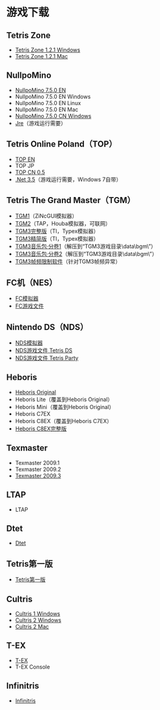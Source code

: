 # 游戏下载

## Tetris Zone

* [Tetris Zone 1.2.1 Windows](http://zone.tetris.com/download/win/current)
* [Tetris Zone 1.2.1 Mac](http://zone.tetris.com/download/mac/current)

## NullpoMino

* [NullpoMino 7.5.0 EN](http://1000eb.com/2s6u)
* NullpoMino 7.5.0 EN Windows
* NullpoMino 7.5.0 EN Linux
* NullpoMino 7.5.0 EN Mac
* [NullpoMino 7.5.0 CN Windows](http://1000eb.com/9seg)
* [Jre](http://1000eb.com/2s34)（游戏运行需要）

## Tetris Online Poland（TOP）

* [TOP EN](http://1000eb.com/au2i)
* TOP JP
* [TOP CN 0.5](http://1000eb.com/9ayq)
* [.Net 3.5](http://1000eb.com/3trn)（游戏运行需要，Windows 7自带）

## Tetris The Grand Master（TGM）

* [TGM1](http://1000eb.com/2r6o)（ZiNcGUI模拟器）
* [TGM2](http://1000eb.com/2r6t)（TAP，Houba模拟器，可联网）
* [TGM3完整版](http://1000eb.com/gntn)（TI，Typex模拟器）
* [TGM3精简版](http://1000eb.com/2r6x)（TI，Typex模拟器）
* [TGM3音乐包·分卷1](http://1000eb.com/2s4v)（解压到“TGM3游戏目录\\data\\bgm\\”）
* [TGM3音乐包·分卷2](http://1000eb.com/2s5k)（解压到“TGM3游戏目录\\data\\bgm\\”）
* [TGM3帧频限制软件](http://1000eb.com/2r71)（针对TGM3帧频异常）

## FC机（NES）

* [FC模拟器](http://1000eb.com/2s7y)
* [FC游戏文件](http://1000eb.com/2s7z)

## Nintendo DS（NDS）

* [NDS模拟器](http://1000eb.com/2s7p)
* [NDS游戏文件 Tetris DS](http://1000eb.com/2s7q)
* [NDS游戏文件 Tetris Party](http://1000eb.com/2s7s)

## Heboris

* [Heboris Original](http://1000eb.com/2r7a)
* Heboris Lite（覆盖到Heboris Original）
* Heboris Mini（覆盖到Heboris Original）
* Heboris C7EX
* Heboris C8EX（覆盖到Heboris C7EX）
* [Heboris C8EX完整版](http://1000eb.com/2r76)

## Texmaster

* Texmaster 2009.1
* Texmaster 2009.2
* [Texmaster 2009.3](http://1000eb.com/2s32)

## LTAP

* LTAP

## Dtet

* [Dtet](http://1000eb.com/2r7j)

## Tetris第一版

* [Tetris第一版](http://1000eb.com/2s34)

## Cultris

* [Cultris 1 Windows](http://gewaltig.net/dl.aspx?v=c1-win)
* [Cultris 2 Windows](http://gewaltig.net/dl.aspx?v=c2-win)
* [Cultris 2 Mac](http://gewaltig.net/dl.aspx?v=c2-osx)

## T-EX

* [T-EX](http://1000eb.com/2s3b)
* T-EX Console

## Infinitris

* [Infinitris](http://1000eb.com/2s1h)